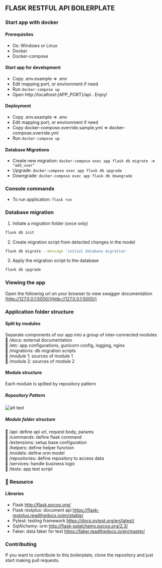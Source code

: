 ## FLASK RESTFUL API BOILERPLATE
### Start app with docker
#### Prerequisites
- Os: Windows or Linux
- Docker
- Docker-compose

#### Start app for development
- Copy .env.example => .env
- Edit mapping port, or environment if need
- Run `docker-compose up`
- Open http://localhost:{APP_PORT}/api . Enjoy!

#### Deployment
- Copy .env.example => .env
- Edit mapping port, or environment if need
- Copy docker-compose.override.sample.yml => docker-compose.override.yml
- Run `docker-compose up`

#### Database Migrations
- Create new migration: `docker-compose exec app flask db migrate -m "add_user"`  
- Upgrade: `docker-compose exec app flask db upgrade`  
- Downgrade: `docker-compose exec app flask db downgrade`  


### Console commands

- To run application: `flask run`

### Database migration

1. Initiate a migration folder (once only)

```bash
flask db init
```

2. Create migration script from detected changes in the model
```bash
flask db migrate --message 'initial database migration'
```

3. Apply the migration script to the database
```bash
flask db upgrade
``` 

### Viewing the app ###

Open the following url on your browser to view swagger documentation
[http://127.0.0.1:5000/](http://127.0.0.1:5000/)
### Application folder structure
#### Split by modules
Separate components of our app into a group of inter-connected modules  
:file_folder: /docs: external documentation  
:file_folder: /etc: app configurations, gunicorn config, logging, nginx  
:file_folder: /migrations: db migration scripts  
:file_folder: /module 1: sources of module 1   
:file_folder: /module 2: sources of module 2   

#### Module structure
Each module is spitted by repository pattern
##### Repository Pattern
![alt text](https://i.imgur.com/cNUvEwZ.png "Repository Pattern")


##### Module folder structure
:file_folder: /api: define api url, request body, params  
:file_folder: /commands: define flask command  
:file_folder: /extensions: setup base configuration  
:file_folder: /helpers: define helper function  
:file_folder: /models: define orm model  
:file_folder: /repositories: define repository to access data  
:file_folder: /services: handle business logic  
:file_folder: /tests: app test script  

### 📙 Resource

#### Libraries
- Flask http://flask.pocoo.org/  
- Flask restplus: document api https://flask-restplus.readthedocs.io/en/stable/  
- Pytest: testing framework https://docs.pytest.org/en/latest/
- SqlAlchemy: orm http://flask-sqlalchemy.pocoo.org/2.3/
- Faker: data faker for test https://faker.readthedocs.io/en/master/

### Contributing
If you want to contribute to this boilerplate, clone the repository and just start making pull requests.
